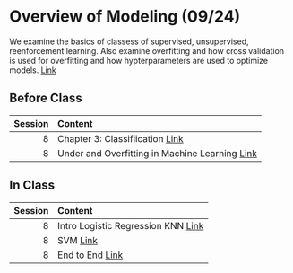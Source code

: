 Overview of Modeling (09/24)
============================

We examine the basics of classess of supervised, unsupervised, reenforcement learning. Also examine overfitting and how cross validation is used for overfitting and how hypterparameters are used to optimize models.  [Link](../../sessions/session8)

## Before Class

|   Session | Content                                                                                                                                                                    |
|----------:|:---------------------------------------------------------------------------------------------------------------------------------------------------------------------------|
|         8 | Chapter 3: Classifiication [Link](https://www.amazon.com/Hands-Machine-Learning-Scikit-Learn-TensorFlow/dp/1492032646/)                                                    |
|         8 | Under and Overfitting in Machine Learning [Link](https://medium.com/greyatom/what-is-underfitting-and-overfitting-in-machine-learning-and-how-to-deal-with-it-6803a989c76) |


## In Class

|   Session | Content                                                                     |
|----------:|:----------------------------------------------------------------------------|
|         8 | Intro Logistic Regression KNN [Link](../notebooks/04-intro-modeling/04-knn) |
|         8 | SVM [Link](../notebooks/04-intro-modeling/05-svm-roc)                       |
|         8 | End to End [Link](../notebooks/book/02_end_to_end_machine_learning_project) |

